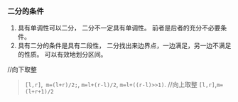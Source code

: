 ### 二分的条件
1. 具有单调性可以二分， 二分不一定具有单调性。 前者是后者的充分不必要条件。
2. 具有二分的条件是具有二段性， 二分找出来边界点，一边满足，另一边不满足的性质。 可以有效地划分区间。


//向下取整
>`[l,r]`,` m=(l+r)/2;`, `m=l+(r-l)/2`, `m=l+((r-l)>>1)`.
//向上取整
>`[l,r]`,`m=(l+r+1)/2`